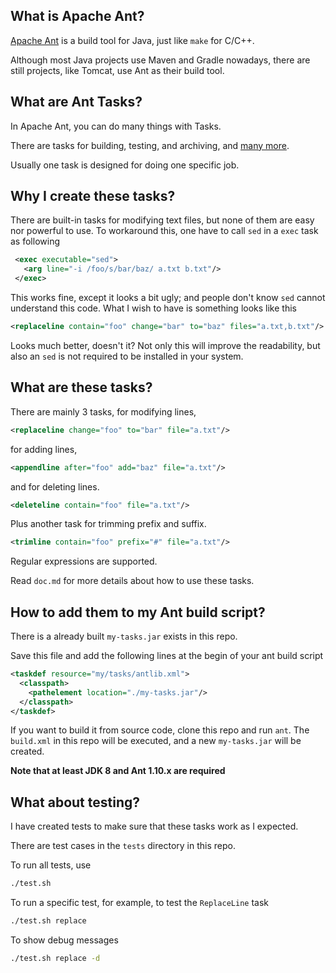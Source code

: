 ## What is Apache Ant?

[Apache Ant](http://ant.apache.org/) is a build tool for Java, just like `make` for C/C++.

Although most Java projects use Maven and Gradle nowadays, there are still
projects, like Tomcat, use Ant as their build tool.

## What are Ant Tasks?

In Apache Ant, you can do many things with Tasks.

There are tasks for building, testing, and archiving, and
[many more](https://ant.apache.org/manual/tasksoverview.html).

Usually one task is designed for doing one specific job.

## Why I create these tasks?

There are built-in tasks for modifying text files, but none of them are easy nor powerful to use. To workaround this, one have to call `sed` in a `exec` task as following

```xml
 <exec executable="sed">
   <arg line="-i /foo/s/bar/baz/ a.txt b.txt"/>
 </exec>
```

This works fine, except it looks a bit ugly; and people don't know `sed` cannot understand this code. What I wish to have is something looks like this

```xml
<replaceline contain="foo" change="bar" to="baz" files="a.txt,b.txt"/>
```

Looks much better, doesn't it? Not only this will improve the readability, but also an `sed` is not required to be installed in your system.

## What are these tasks?

There are mainly 3 tasks, for modifying lines,

```xml
<replaceline change="foo" to="bar" file="a.txt"/>
```

for adding lines,

```xml
<appendline after="foo" add="baz" file="a.txt"/>
```

and for deleting lines.

```xml
<deleteline contain="foo" file="a.txt"/>
```

Plus another task for trimming prefix and suffix.

```xml
<trimline contain="foo" prefix="#" file="a.txt"/>
```

Regular expressions are supported.

Read `doc.md` for more details about how to use these tasks.

## How to add them to my Ant build script?

There is a already built `my-tasks.jar` exists in this repo.

Save this file and add the following lines at the begin of your ant build script

```xml
<taskdef resource="my/tasks/antlib.xml">
  <classpath>
    <pathelement location="./my-tasks.jar"/>
  </classpath>
</taskdef>
```

If you want to build it from source code, clone this repo and run `ant`.
The `build.xml` in this repo will be executed, and a new `my-tasks.jar` will be created.

**Note that at least JDK 8 and Ant 1.10.x are required**

## What about testing?

I have created tests to make sure that these tasks work as I expected.

There are test cases in the `tests` directory in this repo.

To run all tests, use

```sh
./test.sh
```

To run a specific test, for example, to test the `ReplaceLine` task

```sh
./test.sh replace
```

To show debug messages

```sh
./test.sh replace -d
```
